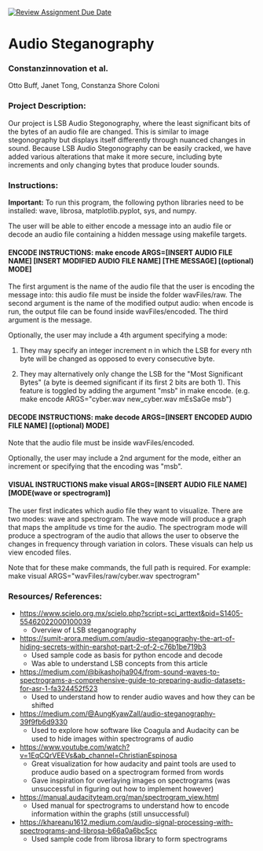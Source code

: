 [![Review Assignment Due Date](https://classroom.github.com/assets/deadline-readme-button-22041afd0340ce965d47ae6ef1cefeee28c7c493a6346c4f15d667ab976d596c.svg)](https://classroom.github.com/a/am3xLbu5)
# Audio Steganography
 
### Constanzinnovation et al. 

Otto Buff, Janet Tong, Constanza Shore Coloni
       
### Project Description:

Our project is LSB Audio Stegonography, where the least significant bits of the bytes of an audio file are changed. This is similar to image stegonography but displays itself differently through nuanced changes in sound. Because LSB Audio Stegonography can be easily cracked, we have added various alterations that make it more secure, including byte increments and only changing bytes that produce louder sounds. 

### Instructions:

**Important:** To run this program, the following python libraries need to be installed: wave, librosa, matplotlib.pyplot, sys, and numpy. 

The user will be able to either encode a message into an audio file or decode an audio file containing a hidden message using makefile targets. 

#### **ENCODE INSTRUCTIONS**: make encode ARGS=[INSERT AUDIO FILE NAME] [INSERT MODIFIED AUDIO FILE NAME] [THE MESSAGE] [(optional) MODE] 

The first argument is the name of the audio file that the user is encoding the message into: this audio file must be inside the folder wavFiles/raw. The second argument is the name of the modified output audio: when encode is run, the output file can be found inside wavFiles/encoded. The third argument is the message. 

Optionally, the user may include a 4th argument specifying a mode: 
1) They may specify an integer increment n in which the LSB for every nth byte will be changed as opposed to every consecutive byte. 

2) They may alternatively only change the LSB for the "Most Significant Bytes" (a byte is deemed  significant if its first 2 bits are both 1). This feature is toggled by adding the argument "msb" in make encode. (e.g. make encode ARGS="cyber.wav new_cyber.wav mEsSaGe msb")


#### **DECODE INSTRUCTIONS**: make decode ARGS=[INSERT ENCODED AUDIO FILE NAME] [(optional) MODE] 

Note that the audio file must be inside wavFiles/encoded. 

Optionally, the user may include a 2nd argument for the mode, either an increment or specifying that the encoding was "msb". 

#### **VISUAL INSTRUCTIONS** make visual ARGS=[INSERT AUDIO FILE NAME] [MODE(wave or spectrogram)] 

The user first indicates which audio file they want to visualize. There are two modes: wave and spectrogram. The wave mode will produce a graph that maps the amplitude vs time for the audio. The spectrogram mode will produce a spectrogram of the audio that allows the user to observe the changes in frequency through variation in colors. These visuals can help us view encoded files. 

Note that for these make commands, the full path is required. For example: make visual ARGS="wavFiles/raw/cyber.wav spectrogram" 

### Resources/ References:
- https://www.scielo.org.mx/scielo.php?script=sci_arttext&pid=S1405-55462022000100039 
    - Overview of LSB steganography
- https://sumit-arora.medium.com/audio-steganography-the-art-of-hiding-secrets-within-earshot-part-2-of-2-c76b1be719b3
    - Used sample code as basis for python encode and decode 
    - Was able to understand LSB concepts from this article 
- https://medium.com/@bikashojha904/from-sound-waves-to-spectrograms-a-comprehensive-guide-to-preparing-audio-datasets-for-asr-1-fa324452f523
    - Used to understand how to render audio waves and how they can be shifted 
- https://medium.com/@AungKyawZall/audio-steganography-39f9fb6d9330
    - Used to explore how software like Coagula and Audacity can be used to hide images within spectrograms of audio 
- https://www.youtube.com/watch?v=1EqCQrVEEVs&ab_channel=ChristianEspinosa 
    - Great visualization for how audacity and paint tools are used to produce audio based on a spectrogram formed from words 
    - Gave inspiration for overlaying images on spectrograms (was unsuccessful in figuring out how to implement however)
- https://manual.audacityteam.org/man/spectrogram_view.html
    - Used manual for spectrograms to understand how to encode information within the graphs (still unsuccessful)
- https://khareanu1612.medium.com/audio-signal-processing-with-spectrograms-and-librosa-b66a0a6bc5cc  
    - Used sample code from librosa library to form spectrograms 

    



